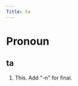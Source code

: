 ```yaml
---
Title: ta
---
```


Pronoun
================================

ta
----------------

1. This. Add "-n" for final.
